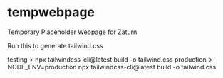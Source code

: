# tempwebpage
Temporary Placeholder Webpage for Zaturn

Run this to generate tailwind.css

testing-> npx tailwindcss-cli@latest build -o tailwind.css
production-> NODE_ENV=production npx tailwindcss-cli@latest build -o tailwind.css
